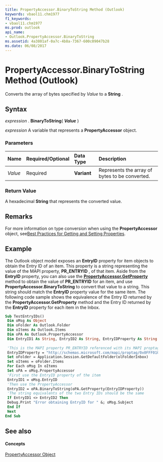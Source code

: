 ```yaml
---
title: PropertyAccessor.BinaryToString Method (Outlook)
keywords: vbaol11.chm1977
f1_keywords:
- vbaol11.chm1977
ms.prod: outlook
api_name:
- Outlook.PropertyAccessor.BinaryToString
ms.assetid: 4a3801af-0a7c-4b8a-7367-600c09047b28
ms.date: 06/08/2017
---
```



# PropertyAccessor.BinaryToString Method (Outlook)

Converts the array of bytes specified by  _Value_ to a **String** .


## Syntax

 _expression_ . **BinaryToString**( **_Value_** )

 _expression_ A variable that represents a **PropertyAccessor** object.


### Parameters



|**Name**|**Required/Optional**|**Data Type**|**Description**|
|:-----|:-----|:-----|:-----|
| _Value_|Required| **Variant**|Represents the array of bytes to be converted.|

### Return Value

 A hexadecimal **String** that represents the converted value.


## Remarks

For more information on type conversion when using the **PropertyAccessor** object, see[Best Practices for Getting and Setting Properties](http://msdn.microsoft.com/library/ec087bf8-cfac-9b20-3cb2-3bd308c5c63d%28Office.15%29.aspx).


## Example

 The Outlook object model exposes an **EntryID** property for item objects to obtain the Entry ID of an item. This property is a string representing the value of the MAPI property, **PR_ENTRYID** , of that item. Aside from the **EntryID** property, you can also use the **[PropertyAccessor.GetProperty](propertyaccessor-getproperty-method-outlook.md)** method to obtain the value of **PR_ENTRYID** for an item, and use **PropertyAccessor.BinaryToString** to convert that value to a string. This string should match the **EntryID** property value for the same item. The following code sample shows the equivalence of the Entry ID returned by the **PropertyAccessor.GetProperty** method and the Entry ID returned by the **EntryID** property for each item in the Inbox.


```vb
Sub TestEntryIDs() 
 Dim oMsg As Object 
 Dim oFolder As Outlook.Folder 
 Dim oItems As Outlook.Items 
 Dim oPA As Outlook.PropertyAccessor 
 Dim EntryID1 As String, EntryID2 As String, EntryIDProperty As String 
 
 'This is the MAPI property PR_ENTRYID referenced with its MAPI proptag namespace 
 EntryIDProperty = "http://schemas.microsoft.com/mapi/proptag/0x0FFF0102" 
 Set oFolder = Application.Session.GetDefaultFolder(olFolderInbox) 
 Set oItems = oFolder.Items 
 For Each oMsg In oItems 
 Set oPA = oMsg.PropertyAccessor 
 'First use the EntryID property of the item 
 EntryID1 = oMsg.EntryID 
 'Then use the PropertyAccessor 
 EntryID2 = oPA.BinaryToString(oPA.GetProperty(EntryIDProperty)) 
 'The string equivalents of the two Entry IDs should be the same 
 If EntryID1 <> EntryID2 Then 
 Debug.Print "Error obtaining EntryID for " &; oMsg.Subject 
 End If 
 Next 
End Sub
```


## See also


#### Concepts


[PropertyAccessor Object](propertyaccessor-object-outlook.md)

